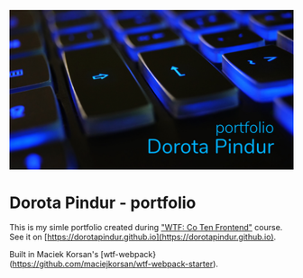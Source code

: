 ![cover](src/assets/img/portfolio-og.png)

# Dorota Pindur - portfolio 

This is my simle portfolio created during ["WTF: Co Ten Frontend"](https://cotenfrontend.pl) course. See it on [https://dorotapindur.github.io](https://dorotapindur.github.io).

Built in Maciek Korsan's [wtf-webpack}(https://github.com/maciejkorsan/wtf-webpack-starter).

